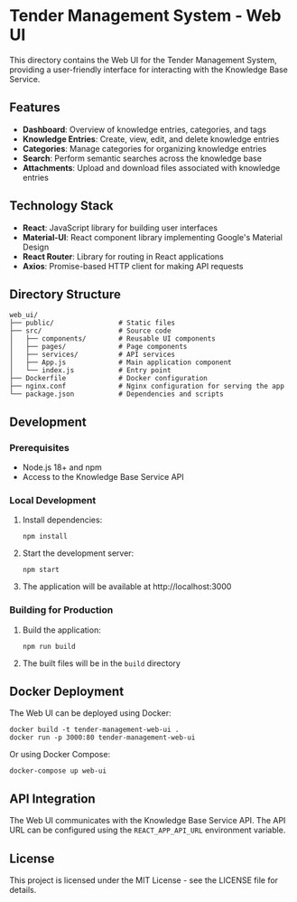 # Tender Management System - Web UI

This directory contains the Web UI for the Tender Management System, providing a user-friendly interface for interacting with the Knowledge Base Service.

## Features

- **Dashboard**: Overview of knowledge entries, categories, and tags
- **Knowledge Entries**: Create, view, edit, and delete knowledge entries
- **Categories**: Manage categories for organizing knowledge entries
- **Search**: Perform semantic searches across the knowledge base
- **Attachments**: Upload and download files associated with knowledge entries

## Technology Stack

- **React**: JavaScript library for building user interfaces
- **Material-UI**: React component library implementing Google's Material Design
- **React Router**: Library for routing in React applications
- **Axios**: Promise-based HTTP client for making API requests

## Directory Structure

```
web_ui/
├── public/                # Static files
├── src/                   # Source code
│   ├── components/        # Reusable UI components
│   ├── pages/             # Page components
│   ├── services/          # API services
│   ├── App.js             # Main application component
│   └── index.js           # Entry point
├── Dockerfile             # Docker configuration
├── nginx.conf             # Nginx configuration for serving the app
└── package.json           # Dependencies and scripts
```

## Development

### Prerequisites

- Node.js 18+ and npm
- Access to the Knowledge Base Service API

### Local Development

1. Install dependencies:
   ```
   npm install
   ```

2. Start the development server:
   ```
   npm start
   ```

3. The application will be available at http://localhost:3000

### Building for Production

1. Build the application:
   ```
   npm run build
   ```

2. The built files will be in the `build` directory

## Docker Deployment

The Web UI can be deployed using Docker:

```
docker build -t tender-management-web-ui .
docker run -p 3000:80 tender-management-web-ui
```

Or using Docker Compose:

```
docker-compose up web-ui
```

## API Integration

The Web UI communicates with the Knowledge Base Service API. The API URL can be configured using the `REACT_APP_API_URL` environment variable.

## License

This project is licensed under the MIT License - see the LICENSE file for details.

